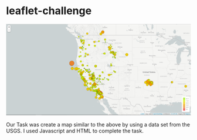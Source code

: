 # leaflet-challenge


![2-BasicMap](Images/2-BasicMap.png)


Our Task was create a map similar to the above by using a data set from the USGS. I used Javascript and HTML to complete the task.

